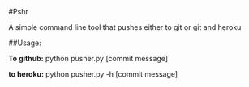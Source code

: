 #Pshr

A simple command line tool that pushes either to git or git and heroku

##Usage:

**To github:**
python pusher.py [commit message]

**to heroku:**
python pusher.py -h [commit message]
